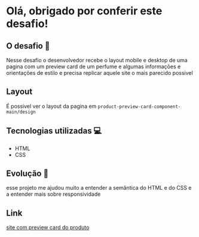 # Olá, obrigado por conferir este desafio!

## O desafio 🎯
Nesse desafio o desenvolvedor recebe o layout mobile e desktop de uma pagina com um preview card de um perfume e algumas informações e orientações de estilo e precisa replicar aquele site o mais parecido possivel

## Layout
É possivel ver o layout da pagina em `product-preview-card-component-main/design`

## Tecnologias utilizadas 💻

- HTML
- CSS

## Evolução 🚀

esse projeto me ajudou muito a entender a semântica do HTML e do CSS e a entender mais sobre responsividade

## Link

[site com preview card do produto](https://williamleles.github.io/frontend-mentor/projeto-card-produto/codigo/)